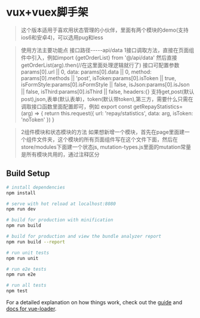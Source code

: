 # vux+vuex脚手架

>这个版本适用于喜欢用状态管理的小伙伴，里面有两个模块的demo(支持ios6和安卓4)，可以选用pug和less

>使用方法主要功能点
>接口路径-----api/data
>1接口调取方法，直接在页面组件中引入，例如import {getOrderList} from '@/api/data'
然后直接getOrderList(arg).then(//在这里面处理逻辑就行了)
接口可配置参数
    params[0].url || 0,
    data: params[0].data || 0,
    method: params[0].methods || 'post',
    isToken:params[0].isToken || true,
    isFormStyle:params[0].isFormStyle || false,
    isJson:params[0].isJson || false,
    isThird:params[0].isThird || false,
    headers:{}
    支持get,post(默认post),json,表单(默认表单)，token(默认带token),第三方，需要什么只需在调取接口函数里面配置即可，例如
   export const getRepayStatistics= (arg) => {
    return this.request({
        url: 'repay/statistics',
        data: arg,
        isToken: 'noToken'
    })
}
    
>2组件模块和状态模块的方法
如果想新增一个模块，首先在page里面建一个组件文件夹，这个模块的所有页面组件写在这个文件下面，然后在store/modules下面建一个状态js,
mutation-types.js里面的mutation常量是所有模块共用的，通过注释区分


## Build Setup

``` bash
# install dependencies
npm install

# serve with hot reload at localhost:8080
npm run dev

# build for production with minification
npm run build

# build for production and view the bundle analyzer report
npm run build --report

# run unit tests
npm run unit

# run e2e tests
npm run e2e

# run all tests
npm test
```

For a detailed explanation on how things work, check out the [guide](http://vuejs-templates.github.io/webpack/) and [docs for vue-loader](http://vuejs.github.io/vue-loader).
